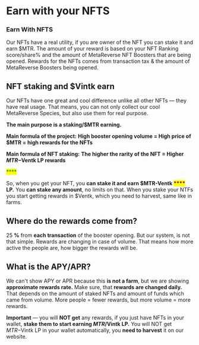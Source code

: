# Earn with your NFTS

### Earn With NFTS

Our NFTs have a real utility, if you are owner of the NFT you can stake it and earn  $MTR. The  amount of your reward is based on your NFT Ranking score/share%  and the amount of MetaReverse NFT Boosters that are being opened. Rewards for the NFTs comes from transaction tax & the amount of MetaReverse Boosters being opened.

## &#x20;NFT staking and $Vintk earn

Our NFTs have one great and cool difference unlike all other NFTs — they have real usage. That means, you can not only collect our cool MetaReverse Species, but also use them for real purpose.&#x20;

**The main purpose is a staking/$MTR earning.**

**Main formula of the project:** **High booster opening volume = High price of $MTR = high rewards for the NFTs**

**Main formula of NFT staking:** **The higher the rarity of the NFT = Higher $MTR-$Ventk LP rewards**

<mark style="color:green;">****</mark>

So, when you get your NFT, you **can stake it and earn $MTR-Ventk **<mark style="color:purple;">****</mark>** LP.** You **can stake any amount**, no limits on that. When you stake your NTFs you start getting rewards in $Ventk, which you need to harvest, same like in farms.

## Where do the rewards come from?

25 **%** from **each transaction** of the booster opening. But our system, is not that simple. Rewards are changing in case of volume. That means how more active the people are, how bigger the rewards will be.

## What is the APY/APR?

We can't show APY or APR because this **is not a farm**, but we are showing **approximate rewards rate.** Make sure, that **rewards are changed daily.** That depends on the amount of staked NFTs and amount of funds which came from volume. More people = fewer rewards, but more volume = more rewards.

**Important** — you will **NOT get** any rewards, if you just have NFTs in your wallet, **stake them to start earning $MTR/$Vintk LP.** You will NOT get $MTR-$Vintk LP in your wallet automatically, you **need to harvest** it on our website.

